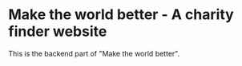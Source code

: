 # Make the world better - A charity finder website

This is the backend part of "Make the world better".
